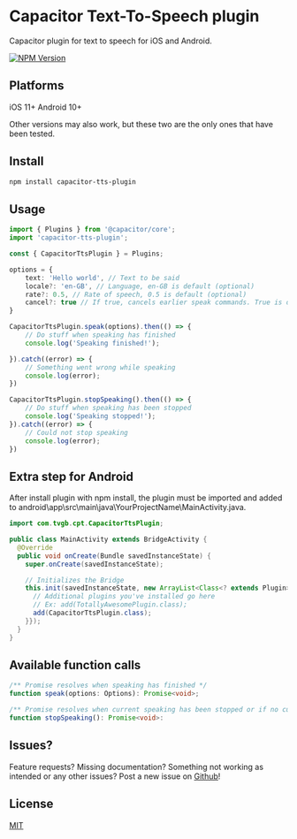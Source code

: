 # Capacitor Text-To-Speech plugin
Capacitor plugin for text to speech for iOS and Android.

[![NPM Version][npm-image]][npm-url]

## Platforms
iOS 11+
Android 10+

Other versions may also work, but these two are the only ones that have been tested.

## Install

```bash
npm install capacitor-tts-plugin
```

## Usage
```typescript
import { Plugins } from '@capacitor/core';
import 'capacitor-tts-plugin';

const { CapacitorTtsPlugin } = Plugins;

options = {
	text: 'Hello world', // Text to be said
	locale?: 'en-GB', // Language, en-GB is default (optional)
	rate?: 0.5, // Rate of speech, 0.5 is default (optional)
	cancel?: true // If true, cancels earlier speak commands. True is default (optional)
}

CapacitorTtsPlugin.speak(options).then(() => {
	// Do stuff when speaking has finished
	console.log('Speaking finished!');

}).catch((error) => {
	// Something went wrong while speaking
	console.log(error);
})

CapacitorTtsPlugin.stopSpeaking().then(() => {
	// Do stuff when speaking has been stopped
	console.log('Speaking stopped!');
}).catch((error) => {
	// Could not stop speaking
	console.log(error);
})
```

## Extra step for Android
After install plugin with npm install, the plugin must be imported and added to android\app\src\main\java\YourProjectName\MainActivity.java.
```java
import com.tvgb.cpt.CapacitorTtsPlugin;

public class MainActivity extends BridgeActivity {
  @Override
  public void onCreate(Bundle savedInstanceState) {
    super.onCreate(savedInstanceState);

    // Initializes the Bridge
    this.init(savedInstanceState, new ArrayList<Class<? extends Plugin>>() {{
      // Additional plugins you've installed go here
      // Ex: add(TotallyAwesomePlugin.class);
      add(CapacitorTtsPlugin.class);
    }});
  }
}
```

## Available function calls
```typescript
/** Promise resolves when speaking has finished */
function speak(options: Options): Promise<void>; 

/** Promise resolves when current speaking has been stopped or if no current speaking was detected. */
function stopSpeaking(): Promise<void>:
```



## Issues?
Feature requests? Missing documentation? Something not working as intended or any other issues? Post a new issue on [Github][github-issues-url]!

## License

[MIT](http://vjpr.mit-license.org)

[npm-image]: https://img.shields.io/npm/v/capacitor-tts-plugin.svg
[npm-url]: https://www.npmjs.com/package/capacitor-tts-plugin
[github-issues-url]: https://github.com/tvgb/capacitor-tts-plugin/issues
